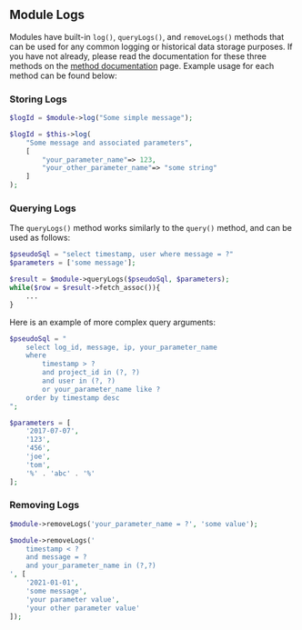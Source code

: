 ## Module Logs

Modules have built-in `log()`, `queryLogs()`, and `removeLogs()` methods that can be used for any common logging or historical data storage purposes.  If you have not already, please read the documentation for these three methods on the [method documentation](methods.md) page.  Example usage for each method can be found below:

### Storing Logs
```php
$logId = $module->log("Some simple message");
```

```php
$logId = $this->log(
	"Some message and associated parameters",
	[
		"your_parameter_name"=> 123,
		"your_other_parameter_name"=> "some string"
	]
);
```

### Querying Logs
The `queryLogs()` method works similarly to the `query()` method, and can be used as follows:
```php
$pseudoSql = "select timestamp, user where message = ?"
$parameters = ['some message'];

$result = $module->queryLogs($pseudoSql, $parameters);
while($row = $result->fetch_assoc()){
	...
}
```

Here is an example of more complex query arguments:

```php
$pseudoSql = "
	select log_id, message, ip, your_parameter_name
	where
		timestamp > ?
		and project_id in (?, ?)
		and user in (?, ?)
		or your_parameter_name like ?
	order by timestamp desc
";

$parameters = [
	'2017-07-07',
	'123',
	'456',
	'joe',
	'tom',
	'%' . 'abc' . '%'
];
```

### Removing Logs

```php
$module->removeLogs('your_parameter_name = ?', 'some value');
```

```php
$module->removeLogs('
	timestamp < ?
	and message = ?
	and your_parameter_name in (?,?)
', [
	'2021-01-01',
	'some message',
	'your parameter value',
	'your other parameter value'
]);
```
